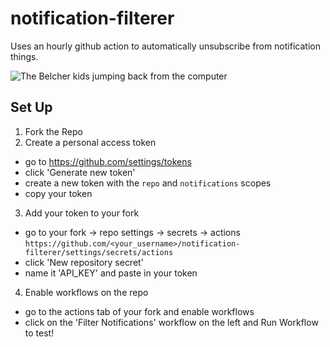 # notification-filterer

Uses an hourly github action to automatically unsubscribe from notification things. 

![The Belcher kids jumping back from the computer](http://www.reactiongifs.com/r/2013/09/bobs-omg.gif)

## Set Up

1. Fork the Repo 
2. Create a personal access token 
  - go to https://github.com/settings/tokens
  - click 'Generate new token'
  - create a new token with the `repo` and `notifications` scopes
  - copy your token
3. Add your token to your fork
  - go to your fork -> repo settings -> secrets -> actions 
  `https://github.com/<your_username>/notification-filterer/settings/secrets/actions`
  - click 'New repository secret'
  - name it 'API_KEY' and paste in your token
4. Enable workflows on the repo
  - go to the actions tab of your fork and enable workflows
  - click on the 'Filter Notifications' workflow on the left and Run Workflow to test!

